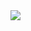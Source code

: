 <img src="https://capsule-render.vercel.app/api?type=cylinder&color=005AFF&height=100&section=header" />
